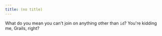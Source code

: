 ```yaml
---
title: (no title)
---
```

<p>What do you mean you can't join on anything other than <code>id</code>? You're kidding me, Grails, right?</p>